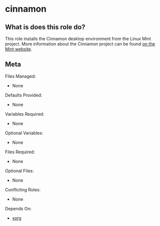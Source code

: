 cinnamon
========


What is does this role do?
--------------------------

This role installs the Cinnamon desktop environment from the Linux Mint project.  More information about the Cinnamon project can be found [on the Mint website](http://developer.linuxmint.com/projects.html).


Meta
----

Files Managed:
  * None

Defaults Provided:
  * None

Variables Required:
  * None

Optional Variables:
  * None

Files Required:
  * None

Optional Files:
  * None

Conflicting Roles:
  * None

Depends On:
  * [xorg](https://github.com/void-ansible-roles/xorg)
